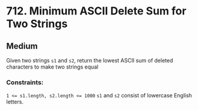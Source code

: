 # 712. Minimum ASCII Delete Sum for Two Strings

## Medium

Given two strings `s1` and `s2`, return the lowest ASCII sum of deleted characters to make two strings equal

### Constraints:

`1 <= s1.length, s2.length <= 1000`
`s1` and `s2` consist of lowercase English letters.
